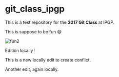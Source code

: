 # git_class_ipgp

This is a test repository for the **2017 Git Class** at IPGP.

This is suppose to be fun :smile:

![fun2](http://www.fenoweb.com/sites/www.fenoweb.com/files/styles/medium/public/geek-3.jpg?itok=WeUKYzwJ)

Edition locally !

This is a new locally edit to create conflict.

Another edit, again locally.
